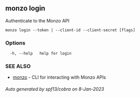 ## monzo login

Authenticate to the Monzo API

```
monzo login --token | --client-id --client-secret [flags]
```

### Options

```
  -h, --help   help for login
```

### SEE ALSO

* [monzo](monzo.md)	 - CLI for interacting with Monzo APIs

###### Auto generated by spf13/cobra on 8-Jan-2023
